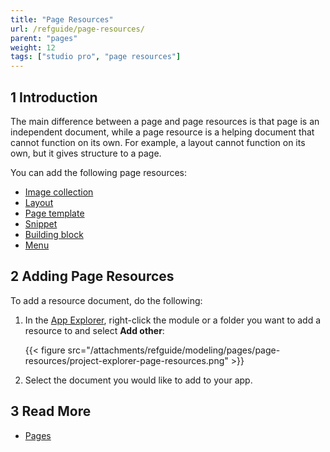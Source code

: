 ```yaml
---
title: "Page Resources"
url: /refguide/page-resources/
parent: "pages"
weight: 12
tags: ["studio pro", "page resources"]
---
```


## 1 Introduction

The main difference between a page and page resources is that page is an independent document, while a page resource is a helping document that cannot function on its own. For example, a layout cannot function on its own, but it gives structure to a page. 

You can add the following page resources:

* [Image collection](/refguide/image-collection/)
* [Layout](/refguide/layout/)
* [Page template](/refguide/page-templates/)
* [Snippet](/refguide/snippet/)
* [Building block](/refguide/building-block/) 
* [Menu](/refguide/menu/)

## 2 Adding Page Resources

To add a resource document, do the following:

1.  In the [App Explorer](/refguide/project-explorer/), right-click the module or a folder you want to add a resource to and select **Add other**:

    {{< figure src="/attachments/refguide/modeling/pages/page-resources/project-explorer-page-resources.png" >}}

2. Select the document you would like to add to your app.

## 3 Read More

* [Pages](/refguide/pages/)